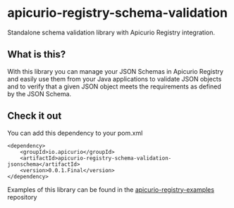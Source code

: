 # apicurio-registry-schema-validation

Standalone schema validation library with Apicurio Registry integration.

## What is this?

With this library you can manage your JSON Schemas in Apicurio Registry and easily use them from your Java applications to validate JSON objects and to verify that a given JSON object meets the requirements as defined by the JSON Schema.

## Check it out

You can add this dependency to your pom.xml
```
<dependency>
    <groupId>io.apicurio</groupId>
    <artifactId>apicurio-registry-schema-validation-jsonschema</artifactId>
    <version>0.0.1.Final</version>
</dependency>
```

Examples of this library can be found in the [apicurio-registry-examples](https://github.com/Apicurio/apicurio-registry-examples/tree/master/jsonschema-validation) repository
